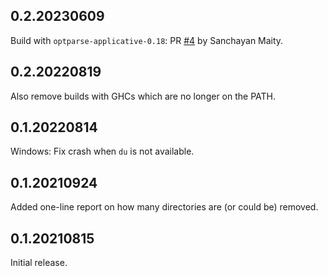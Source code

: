 0.2.20230609
------------

Build with `optparse-applicative-0.18`:
PR [#4](https://github.com/andreasabel/cabal-clean/pull/4) by Sanchayan Maity.

0.2.20220819
------------

Also remove builds with GHCs which are no longer on the PATH.

0.1.20220814
------------

Windows: Fix crash when `du` is not available.

0.1.20210924
------------

Added one-line report on how many directories are (or could be) removed.

0.1.20210815
------------

Initial release.
